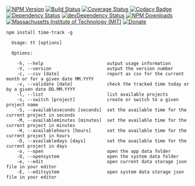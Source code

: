 [![NPM Version](http://img.shields.io/npm/v/time-track.svg)](https://www.npmjs.org/package/time-track)
[![Build Status](https://travis-ci.org/s-a/time-track.svg)](https://travis-ci.org/s-a/time-track)
[![Coverage Status](https://coveralls.io/repos/github/s-a/time-track/badge.svg?branch=master)](https://coveralls.io/github/s-a/time-track?branch=master)
[![Codacy Badge](https://www.codacy.com/project/badge/9abe33d152db40bfa5833f2388b32646)](https://www.codacy.com/app/stephanahlf/time-track)
[![Dependency Status](https://david-dm.org/s-a/time-track.svg)](https://david-dm.org/s-a/time-track)
[![devDependency Status](https://david-dm.org/s-a/time-track/dev-status.svg)](https://david-dm.org/s-a/time-track#info=devDependencies)
[![NPM Downloads](https://img.shields.io/npm/dm/time-track.svg)](https://www.npmjs.org/package/time-track)
[![Massachusetts Institute of Technology (MIT)](https://s-a.github.io/license/img/mit.svg)](/LICENSE.md#mit)
[![Donate](http://s-a.github.io/donate/donate.svg)](http://s-a.github.io/donate/)


```npm install time-track -g```

```shell
  Usage: tt [options]

  Options:

    -h, --help                        output usage information
    -V, --version                     output the version number
    -c, --csv [date]                  report as csv for the current month or for a given date MM.YYYY
    -v, --validate [date]             check the tracked time today or by a given date DD.MM.YYYY
    -l, --list                        list available projects
    -s, --switch [project]            create or switch to a given project name
    -S, --availableseconds [seconds]  set the available time for the current project in seconds
    -M, --availableminutes [minutes]  set the available time for the current project in minutes
    -H, --availablehours [hours]      set the available time for the current project in hours
    -D, --availabledays [days]        set the available time for the current project in days
    -o, --open                        open the app data folder
    -O, --opensystem                  open the system data folder
    -e, --edit                        open current data storage json file in your editor
    -E, --editsystem                  open system data storage json file in your editor
```